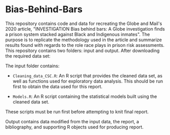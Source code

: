 # Bias-Behind-Bars

This repository contains code and data for recreating the Globe and Mail's 2020 article, "INVESTIGATION
Bias behind bars: A Globe investigation finds a prison system stacked against Black and Indigenous inmates". The purpose is to replicate the methodology used in the article and summarize results found with regards to the role race plays in prison risk assessments. This repository contains two folders: input and output. After downloading the required data set: 

The input folder contains:

* `Cleaning_data_CSC.R`: An R script that provides the cleaned data set, as well as functions used for exploratory data analysis. This should be run first to obtain the data used for this report. 

* `Models.R`: An R script containing the statistical models built using the cleaned data set.

These scripts must be run first before attempting to knit final report.

Output contains data modified from the input data, the report, a bibliography, and supporting R objects used for producing report. 


